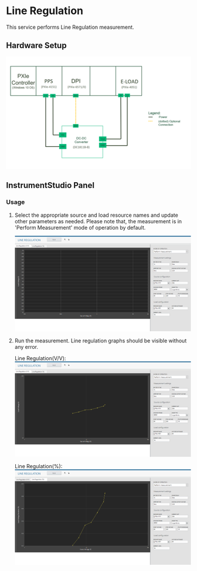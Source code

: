 # Line Regulation
This service performs Line Regulation measurement.

## Hardware Setup
   ![alt text](meas-images/hw-setup.png)

## InstrumentStudio Panel

### Usage

1. Select the appropriate source and load resource names and update other parameters as needed. Please note that, the measurement is in 'Perform Measurement' mode of operation by default.

   ![alt text](meas-images/line-reg-config.png)

2. Run the measurement. Line regulation graphs should be visible without any error.

   Line Regulation(V/V):
   ![alt text](meas-images/line-reg-load-volt.png)

   Line Regulation(%):
   ![alt text](meas-images/line-reg-load-volt-dev.png)


